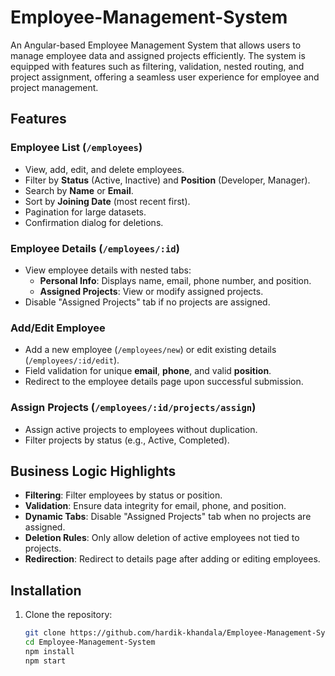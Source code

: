 # Employee-Management-System
An Angular-based Employee Management System that allows users to manage employee data and assigned projects efficiently. The system is equipped with features such as filtering, validation, nested routing, and project assignment, offering a seamless user experience for employee and project management.

## Features

### Employee List (`/employees`)
- View, add, edit, and delete employees.
- Filter by **Status** (Active, Inactive) and **Position** (Developer, Manager).
- Search by **Name** or **Email**.
- Sort by **Joining Date** (most recent first).
- Pagination for large datasets.
- Confirmation dialog for deletions.

### Employee Details (`/employees/:id`)
- View employee details with nested tabs:
  - **Personal Info**: Displays name, email, phone number, and position.
  - **Assigned Projects**: View or modify assigned projects.
- Disable "Assigned Projects" tab if no projects are assigned.

### Add/Edit Employee
- Add a new employee (`/employees/new`) or edit existing details (`/employees/:id/edit`).
- Field validation for unique **email**, **phone**, and valid **position**.
- Redirect to the employee details page upon successful submission.

### Assign Projects (`/employees/:id/projects/assign`)
- Assign active projects to employees without duplication.
- Filter projects by status (e.g., Active, Completed).

## Business Logic Highlights
- **Filtering**: Filter employees by status or position.
- **Validation**: Ensure data integrity for email, phone, and position.
- **Dynamic Tabs**: Disable "Assigned Projects" tab when no projects are assigned.
- **Deletion Rules**: Only allow deletion of active employees not tied to projects.
- **Redirection**: Redirect to details page after adding or editing employees.

## Installation
1. Clone the repository:
   ```bash
   git clone https://github.com/hardik-khandala/Employee-Management-System.git
   cd Employee-Management-System
   npm install
   npm start
   ```


